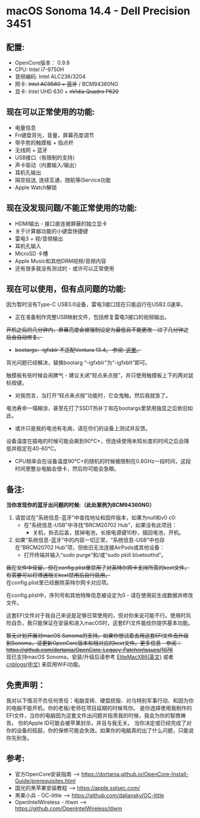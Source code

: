 # macOS Sonoma 14.4 - Dell Precision 3451

## 配置:

- OpenCore版本： 0.9.8
- CPU: Intel i7-9750H
- 音频编码: Intel ALC236/3204
- 网卡: ~~Intel AC9560 + 蓝牙~~ / BCM94360NG
- 显卡: Intel UHD 630 + ~~nVidia Quadro P620~~

## 现在可以正常使用的功能:

- 电量信息
- Fn键盘背光，音量，屏幕亮度调节
- 带手势的触摸板 + 指点杆
- 无线网 + 蓝牙
- USB接口（有限制的支持）
- 声卡驱动（内置输入/输出）
- 耳机孔输出
- 隔空投送, 连续互通，随航等iService功能
- Apple Watch解锁

## 现在没发现问题/不能正常使用的功能:

- HDMI输出 - 接口直连被屏蔽的独立显卡
- 关于计算器功能的小键盘快捷键
- 雷电3 + 视/音频输出
- 耳机孔输入
- MicroSD 卡槽
- Apple Music和其他DRM视频/音频内容
- 还有很多我没有测试的 - 或许可以正常使用

## 现在可以使用，但有点问题的功能: 

因为暂时没有Type-C USB3.0设备，雷电3接口现在只能运行在USB2.0速率。
- 正在准备制作完整USB映射文件，包括修复雷电3接口的视频输出。

~~开机之后的几分钟内，屏幕亮度会被强制设定为最低且不能更改 - 过了几分钟之后会自动修复。~~
- ~~bootargs: -igfxblr 不适配Ventura 13.4。 参阅: [这里](https://github.com/acidanthera/bugtracker/issues/2241)。~~

背光问题已经解决，替换bootarg “-igfxblr"为“-igfxblt”即可。

触摸板有些时候会闹脾气 - 建议关闭“轻点来点按”，并只使用触摸板上下的两对鼠标按键。
- 对我而言，当打开“轻点来点按”功能时，它会鬼触，然后我就急了。

电池寿命一塌糊涂，甚至在打了SSDT热补丁和在bootargs里禁用独显之后依旧如此。
- 或许只是我的电池有毛病，请在你们的设备上测试并反馈。

设备温度在插电的时候可能会飙到90°C+，但连续使用未知长度的时间之后会降低并稳定在40-60°C。
- CPU频率会在设备温度90°C+的随机的时候被限制在0.8GHz一段时间，这段时间里整台电脑会很卡，然后你可能会急眼。

## 备注:

__当你发现你的蓝牙出问题的时候:（此处案例为BCM94360NG）__
1. 请尝试在“系统信息-蓝牙”中查找地址和固件版本，如果为null和v0 c0:
    - 在“系统信息-USB”中寻找“BRCM20702 Hub”，如果没有此项目：
        - 关机，拆去后盖，拔掉电池，长按电源键10秒，插回电池，开机。
2. 如果“系统信息-蓝牙”中的内容一切正常，“系统信息-USB”中也存在“BRCM20702 Hub”项，但依旧无法连接AirPods或其他设备：
    - 打开终端并输入“sudo purge”和/或“sudo pkill bluetoothd"。

~~我在文件中保留，但在config.plist里禁用了对英特尔网卡支持所需的kext文件。有需要可以将博通相关kext禁用后自行启用。~~  
在config.plist里已经删除英特尔网卡对应项。

在config.plist中，序列号和其他特殊信息被设定为0 - 请在使用前生成数据并修改文件。

这套EFI文件对于我自己来说是足够日常使用的，但对你来说可能不行。使用时风险自负，我只能保证在安装和进入macOS时，这套EFI文件能给你提供基本功能。

~~暂无计划开展对macOS Sonoma的支持。如果你想试着去用这套EFI文件去升级到Sonoma，请更新OpenCore版本和相对应的kext文件。更多信息 - 参阅：https://github.com/dortania/OpenCore-Legacy-Patcher/issues/1076~~  
现已支持macOS Sonoma。安装/升级后请参考 [EliteMacX86(英文)](https://elitemacx86.com/threads/how-to-fix-broadcom-wifi-on-macos-sonoma-and-later.1415/) 或者[cnblogs(中文)](https://www.cnblogs.com/wkvip/p/17787077.html) 来启用WiFi功能。

## 免责声明：

我对以下情况不负任何责任：电脑变砖、硬盘损毁、对乌特别军事行动、和因为你的电脑不能开机，你的老板/老师在项目延期的时候骂你。
是你选择使用我制作的EFI文件，当你的电脑因为这套文件出问题并指责我的时候，我会为你的智商祷告。
你的Apple ID可能会被苹果封杀，并且与我无关。
当你决定或已经完成了对你的设备的捣鼓，你的保修可能会失效。如果你的电脑真的出了什么问题，只能说你先别急。

## 参考:

- 官方OpenCore安装指南 --> https://dortania.github.io/OpenCore-Install-Guide/prerequisites.html
- 国光的黑苹果安装教程 --> https://apple.sqlsec.com/
- 黑果小兵 - OC-little --> https://github.com/daliansky/OC-little
- OpenIntelWireless - itlwm --> https://github.com/OpenIntelWireless/itlwm